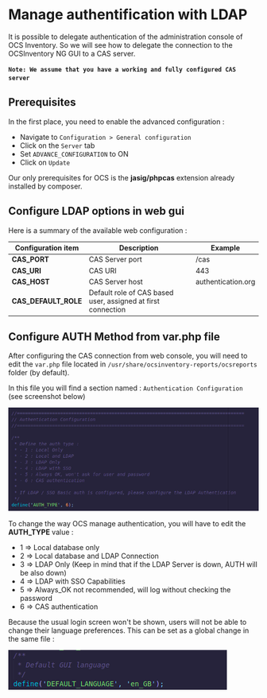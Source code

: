 # Manage authentification with LDAP

It is possible to delegate authentication of the administration console of OCS Inventory. 
So we will see how to delegate the connection to the OCSInventory NG GUI to a CAS server.

**`Note: We assume that you have a working and fully configured CAS server`**

## Prerequisites

In the first place, you need to enable the advanced configuration :
* Navigate to ```Configuration > General configuration```
* Click on the  ```Server``` tab
* Set  ```ADVANCE_CONFIGURATION``` to ON
* Click on ```Update```

Our only prerequisites for OCS is the **jasig/phpcas** extension already installed by composer.

## Configure LDAP options in web gui

Here is a summary of the available web configuration : 

| Configuration item | Description | Example |
|---|---|---|
| **CAS_PORT** | CAS Server port  | /cas |
| **CAS_URI**  | CAS URI | 443   |
| **CAS_HOST**  | CAS Server host | authentication.org  |
| **CAS_DEFAULT_ROLE**  | Default role of CAS based user, assigned at first connection |   |


## Configure AUTH Method from var.php file 

After configuring the CAS connection from web console, you will need to edit the ```var.php``` file located in ```/usr/share/ocsinventory-reports/ocsreports``` folder (by default).

In this file you will find a section named : ```Authentication Configuration``` (see screenshot below)

![var.php Auth section](../../img/server/reports/administration_ocs_cas_var.png)

To change the way OCS manage authentication, you will have to edit the **AUTH_TYPE** value :
* 1 => Local database only
* 2 => Local database and LDAP Connection
* 3 => LDAP Only (Keep in mind that if the LDAP Server is down, AUTH will be also down)
* 4 => LDAP with SSO Capabilities 
* 5 => Always_OK not recommended, will log without checking the password
* 6 => CAS authentication


Because the usual login screen won't be shown, users will not be able to change their language preferences. This can be set as a global change in the same file : 

![var.php language section](../../img/server/reports/administration_ocs_cas_lang_var.png)